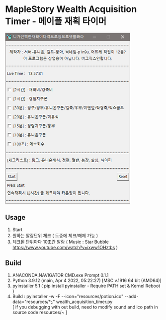 # MapleStory Wealth Acquisition Timer - 메이플 재획 타이머

![img](./interface.png)

## Usage
1. Start   
2. 원하는 알람단위 체크 ( 도중에 체크/해제 가능 )
3. 체크된 단위마다 10초간 알람 ( Music : Star Bubble https://www.youtube.com/watch?v=ixww1OHztbs )

## Build
1. ANACONDA.NAVIGATOR CMD.exe Prompt 0.1.1
2. Python 3.9.12 (main, Apr  4 2022, 05:22:27) [MSC v.1916 64 bit (AMD64)]
3. pyinstaller 5.1 ( pip install pyinstaller - Require PATH set & Kernel Reboot )
4. Build : pyinstaller -w -F --icon="resources/potion.ico" --add-data="resources/*;." wealth_acquisition_timer.py   
[ if you debugging with out build, need to modify sound and ico path in source code resources/~ ] 
